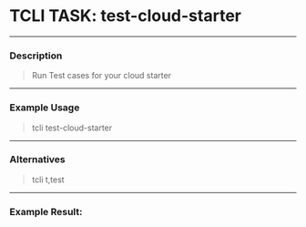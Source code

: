 # TCLI TASK: test-cloud-starter

---
### Description
> Run Test cases for your cloud starter

---
### Example Usage
> tcli test-cloud-starter

---
### Alternatives
> tcli t,test


---
### Example Result:
